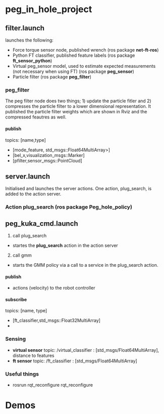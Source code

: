 # peg_in_hole_project

## filter.launch
launches the following:
* Force torque sensor node, published wrench (ros package **net-ft-ros**)
* Python FT classifier, published feature labels (ros package **ft_sensor_python**)
* Virtual peg_sensor model, used to estimate expected measurements 
  (not necessary when using FT) (ros package **peg_sensor**)
* Particle filter (ros package **peg_filter**)

### peg_filter

The peg filter node does two things; 1) update the particle fitler and 2) compresses the particle filter
to a lower dimensional representation. It published the particle filter weights which are shown in Rviz and 
the compressed feautres as well.
#### publish
topics: [name,type]
* [mode_feature, std_msgs::Float64MultiArray>]
* [bel_x,visualization_msgs::Marker]
* [pfilter,sensor_msgs::PointCloud]

## server.launch
Initialised and launches the server actions. One action, plug_search, is added to the action server.

### Action plug_search (ros package Peg_hole_policy)

## peg_kuka_cmd.launch

1. call plug_search
  * startes the **plug_search** action in the action server
2. call gmm
  * starts the GMM policy via a call to a service in the plug_search action.

#### publish
* actions (velocity) to the robot controller
#### subscribe
topics: [name, type]
* [ft_classifier,std_msgs::Float32MultiArray]
* 

### Sensing
* **virtual sensor**  topic: /virtual_classifier : [std_msgs/Float64MultiArray], distance to features
* **ft sensor**       topic: /ft_classifier      : [std_msgs/Float64MultiArray]


### Useful things

* rosrun rqt_reconfigure rqt_reconfigure


# Demos
